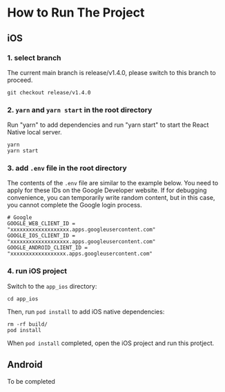 # How to Run The Project

## iOS

### 1. select branch

The current main branch is release/v1.4.0, please switch to this branch to proceed.

```
git checkout release/v1.4.0
```

### 2. `yarn` and `yarn start` in the root directory

Run "yarn" to add dependencies and run "yarn start" to start the React Native local server.

```shell
yarn
yarn start
```

### 3.  add `.env` file in the root directory

The contents of the `.env` file are similar to the example below. You need to apply for these IDs on the Google Developer website. If for debugging convenience, you can temporarily write random content, but in this case, you cannot complete the Google login process.

```Properties
# Google
GOOGLE_WEB_CLIENT_ID = "xxxxxxxxxxxxxxxxxxx.apps.googleusercontent.com"
GOOGLE_IOS_CLIENT_ID = "xxxxxxxxxxxxxxxxxxx.apps.googleusercontent.com"
GOOGLE_ANDROID_CLIENT_ID = "xxxxxxxxxxxxxxxxxx.apps.googleusercontent.com"
```

### 4.  run iOS project

Switch to the `app_ios` directory:

```shell
cd app_ios
```

Then, run `pod install` to add iOS native dependencies:

```shell
rm -rf build/
pod install
```

When `pod install` completed, open the iOS project and run this protject.

## Android

To be completed